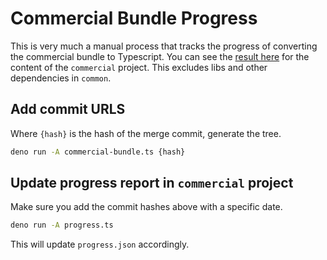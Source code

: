 # Commercial Bundle Progress

This is very much a manual process that tracks the progress of converting the
commercial bundle to Typescript. You can see the [result here][result here] for
the content of the `commercial` project. This excludes libs and other
dependencies in `common`.

[result here]: https://flatgithub.com/mxdvl/commercial-bundle-progress?filename=progress.json&sha=7415c7bac675bf3b696c677c6af486761363d24c

## Add commit URLS

Where `{hash}` is the hash of the merge commit, generate the tree.

```bash
deno run -A commercial-bundle.ts {hash}
```

## Update progress report in `commercial` project

Make sure you add the commit hashes above with a specific date.

```bash
deno run -A progress.ts
```

This will update `progress.json` accordingly.
